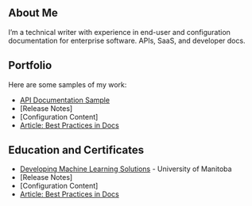 
## About Me
I’m a technical writer with experience in end-user and configuration documentation for enterprise software. APIs, SaaS, and developer docs.

## Portfolio
Here are some samples of my work:

- [API Documentation Sample](docs/api.md)
- [Release Notes]
- [Configuration Content]
- [Article: Best Practices in Docs](articles/best-practices.md)

## Education and Certificates
- <a href="https://umanitoba.ca/extended-education/programs-and-courses/process-and-technology-management/artificial-intelligence" target="_blank" rel="noopener noreferrer">Developing Machine Learning Solutions</a> - University of Manitoba
- [Release Notes]
- [Configuration Content]
- [Article: Best Practices in Docs](articles/best-practices.md)
